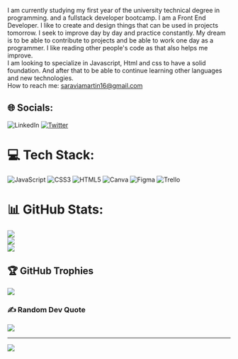 I am currently studying my first year of the university technical degree in programming. and a fullstack developer bootcamp.
I am a Front End Developer. 
I like to create and design things that can be used in projects tomorrow. I seek to improve day by day and practice constantly. My dream is to be able to contribute to projects and be able to work one day as a programmer. I like reading other people's code as that also helps me improve.<br> I am looking to specialize in Javascript, Html and css to have a solid foundation. And after that to be able to continue learning other languages and new technologies. 
<br>
How to reach me: saraviamartin16@gmail.com


## 🌐 Socials:
![LinkedIn](https://img.shields.io/badge/LinkedIn-%230077B5.svg?logo=linkedin&logoColor=white) [![Twitter](https://img.shields.io/badge/Twitter-%231DA1F2.svg?logo=Twitter&logoColor=white)](https://twitter.com/@JuanMar39087779) 

# 💻 Tech Stack:
![JavaScript](https://img.shields.io/badge/javascript-%23323330.svg?style=plastic&logo=javascript&logoColor=%23F7DF1E) ![CSS3](https://img.shields.io/badge/css3-%231572B6.svg?style=plastic&logo=css3&logoColor=white) ![HTML5](https://img.shields.io/badge/html5-%23E34F26.svg?style=plastic&logo=html5&logoColor=white) ![Canva](https://img.shields.io/badge/Canva-%2300C4CC.svg?style=plastic&logo=Canva&logoColor=white) 	![Figma](https://img.shields.io/badge/figma-%23F24E1E.svg?style=plastic&logo=figma&logoColor=white) ![Trello](https://img.shields.io/badge/Trello-%23026AA7.svg?style=plastic&logo=Trello&logoColor=white)
# 📊 GitHub Stats:
![](https://github-readme-stats.vercel.app/api?username=SaraviaMartin&theme=midnight-purple&hide_border=true&include_all_commits=false&count_private=false)<br/>
![](https://github-readme-streak-stats.herokuapp.com/?user=SaraviaMartin&theme=midnight-purple&hide_border=true)<br/>
![](https://github-readme-stats.vercel.app/api/top-langs/?username=SaraviaMartin&theme=midnight-purple&hide_border=true&include_all_commits=false&count_private=false&layout=compact)

## 🏆 GitHub Trophies
![](https://github-profile-trophy.vercel.app/?username=SaraviaMartin&theme=algolia&no-frame=false&no-bg=false&margin-w=4)

### ✍️ Random Dev Quote
![](https://quotes-github-readme.vercel.app/api?type=horizontal&theme=tokyonight)

---
[![](https://visitcount.itsvg.in/api?id=SaraviaMartin&icon=5&color=0)](https://visitcount.itsvg.in)



  
<!-- Proudly created with GPRM ( https://gprm.itsvg.in ) -->
